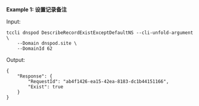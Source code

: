 **Example 1: 设置记录备注**



Input: 

```
tccli dnspod DescribeRecordExistExceptDefaultNS --cli-unfold-argument  \
    --Domain dnspod.site \
    --DomainId 62
```

Output: 
```
{
    "Response": {
        "RequestId": "ab4f1426-ea15-42ea-8183-dc1b44151166",
        "Exist": true
    }
}
```

